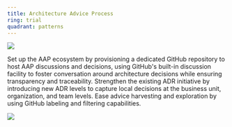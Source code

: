 ```yaml
---
title: Architecture Advice Process
ring: trial
quadrant: patterns
---
```


[![](https://img.shields.io/badge/blog%20post-0c7cba?logo=gitbook&logoColor=000&style=flat)](https://archicionado.com/p/architecture-advice-process/)

Set up the AAP ecosystem by provisioning a dedicated GitHub repository to host AAP discussions and decisions, using GitHub's built-in discussion facility to foster conversation around architecture decisions while ensuring transparency and traceability. Strengthen the existing ADR initiative by introducing new ADR levels to capture local decisions at the business unit, organization, and team levels. Ease advice harvesting and exploration by using GitHub labeling and filtering capabilities.

![](/img/2024-06-06/aap.png)